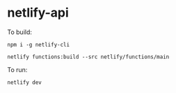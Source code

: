 # netlify-api

To build:

```
npm i -g netlify-cli

netlify functions:build --src netlify/functions/main
```

To run:

```
netlify dev
```